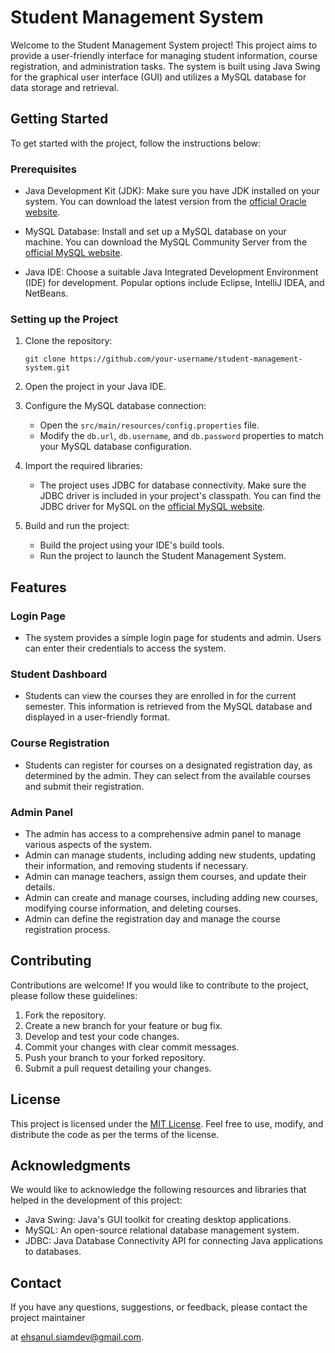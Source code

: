 # Student Management System

Welcome to the Student Management System project! This project aims to provide a user-friendly interface for managing student information, course registration, and administration tasks. The system is built using Java Swing for the graphical user interface (GUI) and utilizes a MySQL database for data storage and retrieval.

## Getting Started

To get started with the project, follow the instructions below:

### Prerequisites

- Java Development Kit (JDK): Make sure you have JDK installed on your system. You can download the latest version from the [official Oracle website](https://www.oracle.com/java/technologies/javase-jdk11-downloads.html).

- MySQL Database: Install and set up a MySQL database on your machine. You can download the MySQL Community Server from the [official MySQL website](https://dev.mysql.com/downloads/installer/).

- Java IDE: Choose a suitable Java Integrated Development Environment (IDE) for development. Popular options include Eclipse, IntelliJ IDEA, and NetBeans.

### Setting up the Project

1. Clone the repository:

   ```
   git clone https://github.com/your-username/student-management-system.git
   ```

2. Open the project in your Java IDE.

3. Configure the MySQL database connection:

   - Open the `src/main/resources/config.properties` file.
   - Modify the `db.url`, `db.username`, and `db.password` properties to match your MySQL database configuration.

4. Import the required libraries:

   - The project uses JDBC for database connectivity. Make sure the JDBC driver is included in your project's classpath. You can find the JDBC driver for MySQL on the [official MySQL website](https://dev.mysql.com/downloads/connector/j/).

5. Build and run the project:
   - Build the project using your IDE's build tools.
   - Run the project to launch the Student Management System.

## Features

### Login Page

- The system provides a simple login page for students and admin. Users can enter their credentials to access the system.

### Student Dashboard

- Students can view the courses they are enrolled in for the current semester. This information is retrieved from the MySQL database and displayed in a user-friendly format.

### Course Registration

- Students can register for courses on a designated registration day, as determined by the admin. They can select from the available courses and submit their registration.

### Admin Panel

- The admin has access to a comprehensive admin panel to manage various aspects of the system.
- Admin can manage students, including adding new students, updating their information, and removing students if necessary.
- Admin can manage teachers, assign them courses, and update their details.
- Admin can create and manage courses, including adding new courses, modifying course information, and deleting courses.
- Admin can define the registration day and manage the course registration process.

## Contributing

Contributions are welcome! If you would like to contribute to the project, please follow these guidelines:

1. Fork the repository.
2. Create a new branch for your feature or bug fix.
3. Develop and test your code changes.
4. Commit your changes with clear commit messages.
5. Push your branch to your forked repository.
6. Submit a pull request detailing your changes.

## License

This project is licensed under the [MIT License](LICENSE). Feel free to use, modify, and distribute the code as per the terms of the license.

## Acknowledgments

We would like to acknowledge the following resources and libraries that helped in the development of this project:

- Java Swing: Java's GUI toolkit for creating desktop applications.
- MySQL: An open-source relational database management system.
- JDBC: Java Database Connectivity API for connecting Java applications to databases.

## Contact

If you have any questions, suggestions, or feedback, please contact the project maintainer

at [ehsanul.siamdev@gmail.com](mailto:ehsanul.siamdev@gmail.com).
